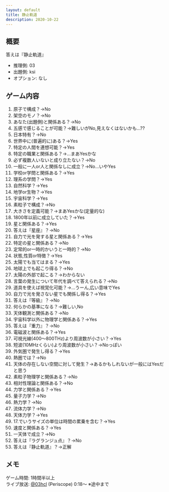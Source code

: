 ```yaml
---
layout: default
title: 静止軌道
description: 2020-10-22
---
```


## 概要

答えは『静止軌道』

- 推理側: 03
- 出題側: ksi
- オプション: なし

## ゲーム内容

1. 原子で構成？→No
2. 架空のモノ？→No
3. あなた(出題側)と関係ある？→No
4. 五感で感じることが可能？→難しいがNo,見えなくはないかも…??
5. 日本特有？→No
6. 世界中に(普遍的に)ある？→Yes
7. 特定の人間を連想可能？→Yes
8. 特定の職業と関係ある？→…まあYesかな
9. 必ず複数人いないと成り立たない？→No
10. 一般に一人or人と関係なしに成立？→No…いやYes
11. 学校or学問と関係ある？→Yes
12. 理系の学問？→Yes
13. 自然科学？→Yes
14. 地学or生物？→Yes
15. 宇宙科学？→Yes
16. 素粒子で構成？→No
17. 大きさを定義可能？→まあYesかな(定量的な)
18. 1800年以前に成立していた？→Yes
19. 星と関係ある？→Yes
20. 答えは『星座』？→No
21. 自力で光を発する星と関係ある？→Yes
22. 特定の星と関係ある？→No
23. 定常的or一時的かいうと一時的？→No
24. 状態,性質or特徴？→Yes
25. 太陽でも当てはまる？→Yes
26. 地球上でも起こり得る？→No
27. 太陽の外部で起こる？→わからない
28. 言葉の発生について年代を調べて答えられる？→No
29. 道具を使えば視覚化可能？→…うーん,広い意味でYes
30. 自力で光を発さない星でも関係し得る？→Yes
31. 答えは『等級』？→No
32. 何らかの基準になる？→難しい,No
33. 天体観測と関係ある？→No
34. 宇宙科学以外に物理学と関係ある？→Yes
35. 答えは『重力』？→No
36. 電磁波と関係ある？→Yes
37. 可視光線(400～800THz)より周波数が小さい？→Yes
38. 短波(10MHzくらい)より周波数が小さい？→Noっぽい
39. 外気圏で発生し得る？→Yes
40. 熱圏では？→No
41. 天体の存在しない空間に対して発生？→あるかもしれないが一般にはYesだと思う
42. 素粒子物理学と関係ある？→No
43. 相対性理論と関係ある？→No
44. 力学と関係ある？→Yes
45. 量子力学？→No
46. 熱力学？→No
47. 流体力学？→No
48. 天体力学？→Yes
49. 17.でいうサイズの単位は時間の累乗を含む？→Yes
50. 速度と関係ある？→Yes
51. 一天体で成立？→No
52. 答えは『ラグランジュ点』？→No
53. 答えは『静止軌道』？→正解

## メモ

ゲーム時間: 1時間半以上  
ライブ放送: [@03hcl](https://www.periscope.tv/03hcl/1MYGNVoEvqwGw?t=18s) (Periscope) 0:18～ ※途中まで
